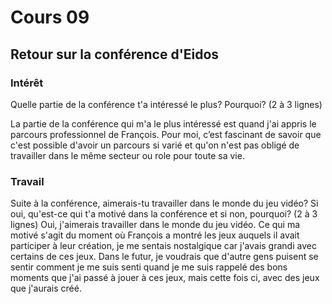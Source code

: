 # Cours 09 
## Retour sur la conférence d'Eidos

### Intérêt
Quelle partie de la conférence t'a intéressé le plus? Pourquoi? (2 à 3 lignes) 

La partie de la conférence qui m'a le plus intéressé est quand j'ai appris le parcours professionnel de François. Pour moi, c’est fascinant de savoir que c'est possible d'avoir un parcours si varié et qu'on n'est pas obligé de travailler dans le même secteur ou role pour toute sa vie.

### Travail
Suite à la conférence, aimerais-tu travailler dans le monde du jeu vidéo? Si oui, qu'est-ce qui t'a motivé dans la conférence et si non, pourquoi? (2 à 3 lignes)
Oui, j'aimerais travailler dans le monde du jeu vidéo. Ce qui ma motivé s'agit du moment où François a montré les jeux auquels il avait participer à leur création, je me sentais nostalgique car j'avais grandi avec certains de ces jeux. Dans le futur, je voudrais que d'autre gens puisent se sentir comment je me suis senti quand je me suis rappelé des bons moments que j'ai passé à jouer à ces jeux, mais cette fois ci, avec des jeux que j'aurais créé.
